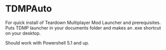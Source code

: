 # TDMPAuto
For quick install of Teardown Multiplayer Mod Launcher and prerequisites. Puts TDMP launcher in your documents folder and makes an .exe shortcut on your desktop.

Should work with Powershell 5.1 and up.
